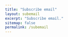 ```yaml
---
title: "Subscribe email"
layout: subemail
excerpt: "Subscribe email."
sitemap: false
permalink: /subemail
---
```



